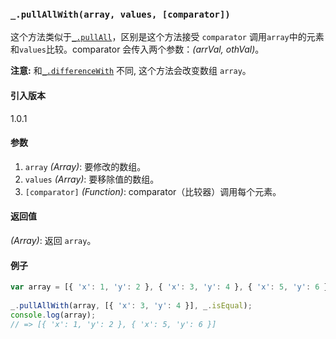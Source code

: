 ### `_.pullAllWith(array, values, [comparator])`[​](#_pullallwitharray-values-comparator "_pullallwitharray-values-comparator的直接链接")

这个方法类似于[`_.pullAll`](#pullAll)，区别是这个方法接受 `comparator` 调用`array`中的元素和`values`比较。comparator 会传入两个参数：_(arrVal, othVal)_。  
  
**注意:** 和[`_.differenceWith`](#differenceWith) 不同, 这个方法会改变数组 `array`。

#### 引入版本

1.0.1

#### 参数

1.  `array` _(Array)_: 要修改的数组。
2.  `values` _(Array)_: 要移除值的数组。
3.  `[comparator]` _(Function)_: comparator（比较器）调用每个元素。

#### 返回值

_(Array)_: 返回 `array`。

#### 例子

```js
var array = [{ 'x': 1, 'y': 2 }, { 'x': 3, 'y': 4 }, { 'x': 5, 'y': 6 }];
 
_.pullAllWith(array, [{ 'x': 3, 'y': 4 }], _.isEqual);
console.log(array);
// => [{ 'x': 1, 'y': 2 }, { 'x': 5, 'y': 6 }]
```